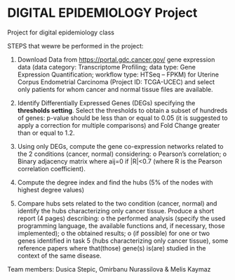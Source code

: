 # DIGITAL EPIDEMIOLOGY Project
Project for digital epidemiology class 

   

STEPS that wewre be performed in the project:

1. Download Data from https://portal.gdc.cancer.gov/ gene expression data (data category: Transcriptome Profiling; data type: Gene Expression Quantification; workflow type: HTSeq – FPKM) for Uterine Corpus Endometrial Carcinoma (Project ID: TCGA-UCEC) and select only patients for whom cancer and normal tissue files are available.

2. Identify Differentially Expressed Genes (DEGs) specifying the **thresholds setting**. Select the thresholds to obtain a subset of hundreds of genes: p-value should be less than or equal to 0.05 (it is suggested to apply a correction for multiple comparisons) and Fold Change greater than or equal to 1.2. 

3. Using only DEGs, compute the gene co-expression networks related to the 2 conditions (cancer, normal) considering:
o Pearson’s correlation;
o Binary adjacency matrix where aij=0 if |R|<0.7 (where R is the Pearson correlation coefficient).
4. Compute the degree index and find the hubs (5% of the nodes with highest degree values)
5. Compare hubs sets related to the two condition (cancer, normal) and identify the hubs characterizing only cancer tissue.
Produce a short report (4 pages) describing:
o the performed analysis (specify the used programming language, the available functions and, if necessary, those implemented);
o the obtained results;
o (if possible) for one or two genes identified in task 5 (hubs characterizing only cancer tissue), some reference papers where that(those) gene(s) is(are) studied in the context of the same disease.

 


Team members:
Dusica Stepic, Omirbanu Nurassilova & Melis Kaymaz 
  

